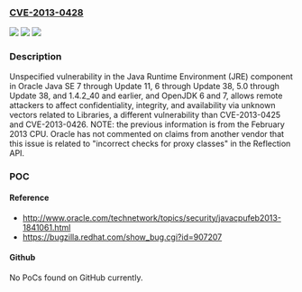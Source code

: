 ### [CVE-2013-0428](https://cve.mitre.org/cgi-bin/cvename.cgi?name=CVE-2013-0428)
![](https://img.shields.io/static/v1?label=Product&message=n%2Fa&color=blue)
![](https://img.shields.io/static/v1?label=Version&message=n%2Fa&color=blue)
![](https://img.shields.io/static/v1?label=Vulnerability&message=n%2Fa&color=brighgreen)

### Description

Unspecified vulnerability in the Java Runtime Environment (JRE) component in Oracle Java SE 7 through Update 11, 6 through Update 38, 5.0 through Update 38, and 1.4.2_40 and earlier, and OpenJDK 6 and 7, allows remote attackers to affect confidentiality, integrity, and availability via unknown vectors related to Libraries, a different vulnerability than CVE-2013-0425 and CVE-2013-0426.  NOTE: the previous information is from the February 2013 CPU. Oracle has not commented on claims from another vendor that this issue is related to "incorrect checks for proxy classes" in the Reflection API.

### POC

#### Reference
- http://www.oracle.com/technetwork/topics/security/javacpufeb2013-1841061.html
- https://bugzilla.redhat.com/show_bug.cgi?id=907207

#### Github
No PoCs found on GitHub currently.

